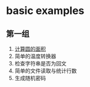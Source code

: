 # basic examples
## 第一组
1. [计算圆的面积](1_1_calculate_area.py)
2. 简单的温度转换器
3. 检查字符串是否为回文
4. 简单的文件读取与统计行数
5. 生成随机密码
